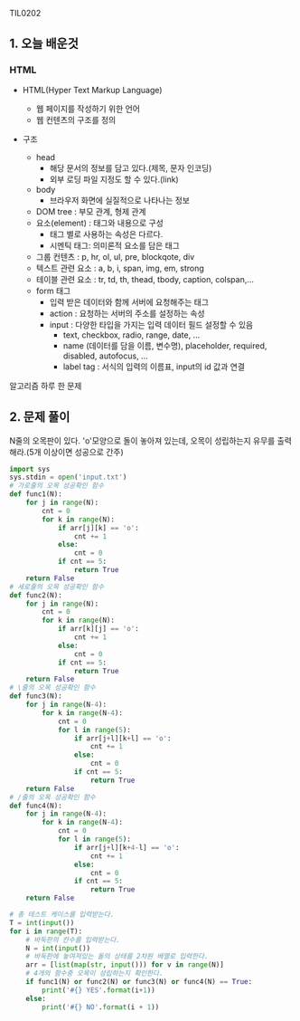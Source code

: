 TIL0202

## 1. 오늘 배운것

### HTML

- HTML(Hyper Text Markup Language)
  - 웹 페이지를 작성하기 위한 언어
  - 웹 컨텐츠의 구조를 정의

- 구조
  - head
    - 해당 문서의 정보를 담고 있다.(제목, 문자 인코딩)
    - 외부 로딩 파일 지정도 할 수 있다.(link)
  - body
    - 브라우저 화면에 실질적으로 나타나는 정보
  - DOM tree : 부모 관계, 형제 관계
  - 요소(element) : 태그와 내용으로 구성
    - 태그 별로 사용하는 속성은 다르다.
    - 시멘틱 태그: 의미론적 요소를 담은 태그
  - 그룹 컨텐츠 : p, hr, ol, ul, pre, blockqote, div
  - 텍스트 관련 요소 : a, b, i, span, img, em, strong
  - 테이블 관련 요소 : tr, td, th, thead, tbody, caption, colspan,...
  - form 태그
    - 입력 받은 데이터와 함께 서버에 요청해주는 태그
    - action : 요청하는 서버의 주소를 설정하는 속성
    - input : 다양한 타입을 가지는 입력 데이터 필드 설정할 수 있음
      - text, checkbox, radio, range, date, ...
      - name (데이터를 담을 이름, 변수명), placeholder, required, disabled, autofocus, ...
      - label tag : 서식의 입력의 이름표, input의 id  값과 연결



알고리즘 하루 한 문제

## 2. 문제 풀이

N줄의 오목판이 있다. 'o'모양으로 돌이 놓아져 있는데, 오목이 성립하는지 유무를 출력해라.(5개 이상이면 성공으로 간주)

``````python
import sys
sys.stdin = open('input.txt')
# 가로줄의 오목 성공확인 함수
def func1(N):
    for j in range(N):
        cnt = 0
        for k in range(N):
            if arr[j][k] == 'o':
                cnt += 1
            else:
                cnt = 0
            if cnt == 5:
                return True
    return False
# 세로줄의 오목 성공확인 함수
def func2(N):
    for j in range(N):
        cnt = 0
        for k in range(N):
            if arr[k][j] == 'o':
                cnt += 1
            else:
                cnt = 0
            if cnt == 5:
                return True
    return False
# \줄의 오목 성공확인 함수
def func3(N):
    for j in range(N-4):
        for k in range(N-4):
            cnt = 0
            for l in range(5):
                if arr[j+l][k+l] == 'o':
                    cnt += 1
                else:
                    cnt = 0
                if cnt == 5:
                    return True
    return False
# /줄의 오목 성공확인 함수
def func4(N):
    for j in range(N-4):
        for k in range(N-4):
            cnt = 0
            for l in range(5):
                if arr[j+l][k+4-l] == 'o':
                    cnt += 1
                else:
                    cnt = 0
                if cnt == 5:
                    return True
    return False

# 총 테스트 케이스를 입력받는다.
T = int(input())
for i in range(T):
    # 바둑판의 칸수를 입력받는다.
    N = int(input())
    # 바둑판에 놓여져있는 돌의 상태를 2차원 배열로 입력한다.
    arr = [list(map(str, input())) for v in range(N)]
    # 4개의 함수중 오목이 성립하는지 확인한다.
    if func1(N) or func2(N) or func3(N) or func4(N) == True:
        print('#{} YES'.format(i+1))
    else:
        print('#{} NO'.format(i + 1))
``````
